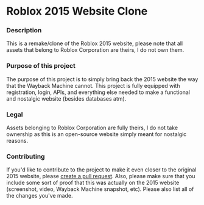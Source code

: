 # Roblox 2015 Website Clone
### Description
This is a remake/clone of the Roblox 2015 website, please note that all assets that belong to Roblox Corporation are theirs, I do not own them.

### Purpose of this project
The purpose of this project is to simply bring back the 2015 website the way that the Wayback Machine cannot. This project is fully equipped with registration, login, APIs, and everything else needed to make a functional and nostalgic website (besides databases atm).

### Legal
Assets belonging to Roblox Corporation are fully theirs, I do not take ownership as this is an open-source website simply meant for nostalgic reasons. 

### Contributing
If you'd like to contribute to the project to make it even closer to the original 2015 website, please <a href="https://github.com/devrusty/Roblox2015Clone/compare">create a pull request</a>. Also, please make sure that you include some sort of proof that this was actually on the 2015 website (screenshot, video, Wayback Machine snapshot, etc). Please also list all of the changes you've made.

